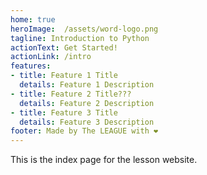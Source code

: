 ```yaml
---
home: true
heroImage:  /assets/word-logo.png
tagline: Introduction to Python
actionText: Get Started!
actionLink: /intro
features:
- title: Feature 1 Title
  details: Feature 1 Description
- title: Feature 2 Title???
  details: Feature 2 Description
- title: Feature 3 Title
  details: Feature 3 Description
footer: Made by The LEAGUE with ❤️
---
```


This is the index page for the lesson website. 
